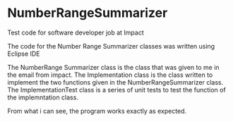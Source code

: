 # NumberRangeSummarizer
Test code for software developer job at Impact 

The code for the Number Range Summarizer classes was written using Eclipse IDE

The NumberRange Summarizer class is the class that was given to me in the email from impact.
The Implementation class is the class written to implement the two functions given in the NumberRangeSummarizer class.
The ImplementationTest class is a series of unit tests to test the function of the implemntation class.

From what i can see, the program works exactly as expected.
